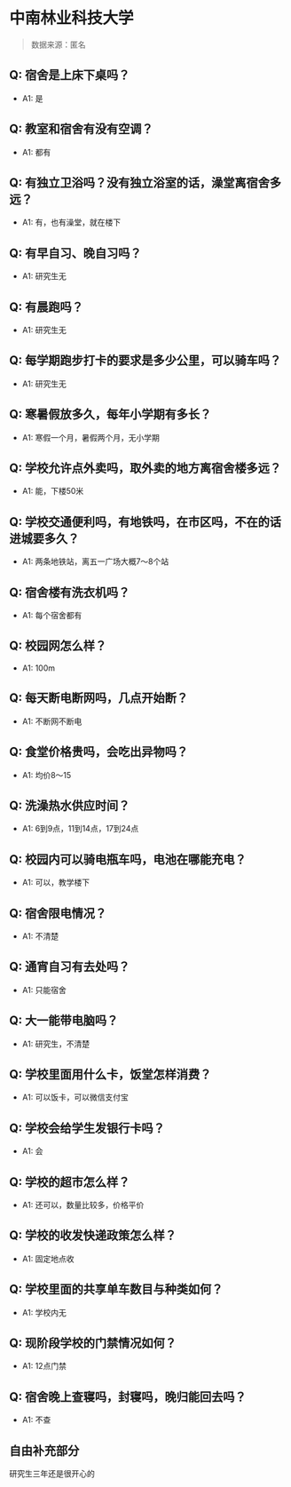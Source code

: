 # 中南林业科技大学

> 数据来源：匿名

## Q: 宿舍是上床下桌吗？

- A1: 是

## Q: 教室和宿舍有没有空调？

- A1: 都有

## Q: 有独立卫浴吗？没有独立浴室的话，澡堂离宿舍多远？

- A1: 有，也有澡堂，就在楼下

## Q: 有早自习、晚自习吗？

- A1: 研究生无

## Q: 有晨跑吗？

- A1: 研究生无

## Q: 每学期跑步打卡的要求是多少公里，可以骑车吗？

- A1: 研究生无

## Q: 寒暑假放多久，每年小学期有多长？

- A1: 寒假一个月，暑假两个月，无小学期

## Q: 学校允许点外卖吗，取外卖的地方离宿舍楼多远？

- A1: 能，下楼50米

## Q: 学校交通便利吗，有地铁吗，在市区吗，不在的话进城要多久？

- A1: 两条地铁站，离五一广场大概7～8个站

## Q: 宿舍楼有洗衣机吗？

- A1: 每个宿舍都有

## Q: 校园网怎么样？

- A1: 100m

## Q: 每天断电断网吗，几点开始断？

- A1: 不断网不断电

## Q: 食堂价格贵吗，会吃出异物吗？

- A1: 均价8～15

## Q: 洗澡热水供应时间？

- A1: 6到9点，11到14点，17到24点

## Q: 校园内可以骑电瓶车吗，电池在哪能充电？

- A1: 可以，教学楼下

## Q: 宿舍限电情况？

- A1: 不清楚

## Q: 通宵自习有去处吗？

- A1: 只能宿舍

## Q: 大一能带电脑吗？

- A1: 研究生，不清楚

## Q: 学校里面用什么卡，饭堂怎样消费？

- A1: 可以饭卡，可以微信支付宝

## Q: 学校会给学生发银行卡吗？

- A1: 会

## Q: 学校的超市怎么样？

- A1: 还可以，数量比较多，价格平价

## Q: 学校的收发快递政策怎么样？

- A1: 固定地点收

## Q: 学校里面的共享单车数目与种类如何？

- A1: 学校内无

## Q: 现阶段学校的门禁情况如何？

- A1: 12点门禁

## Q: 宿舍晚上查寝吗，封寝吗，晚归能回去吗？

- A1: 不查

## 自由补充部分

研究生三年还是很开心的